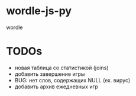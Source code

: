 # wordle-js-py
wordle

# TODOs
- новая таблица со статистикой (joins)
- добавить завершение игры
- BUG: нет слов, содержащих NULL (ex. вирус)
- добавить архив ежедневных игр